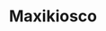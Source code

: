 ---
title: "Maxikiosco"
url: /ciudad-autonoma-de-buenos-aires/maxikiosco-avenida-olivera/
shop: comodidad
---